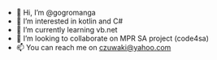 - 👋 Hi, I’m @gogromanga
- 👀 I’m interested in kotlin and C#
- 🌱 I’m currently learning vb.net 
- 💞️ I’m looking to collaborate on MPR SA project (code4sa)
- 📫 You can reach me on czuwaki@yahoo.com

<!---
gogromanga/gogromanga is a ✨ special ✨ repository because its `README.md` (this file) appears on your GitHub profile.
You can click the Preview link to take a look at your changes.
--->
